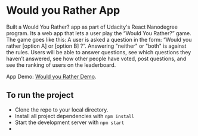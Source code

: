 # Would you Rather App

Built a Would You Rather? app as part of Udacity's React Nanodegree program. Its a web app that lets a user play the “Would You Rather?” game. The game goes like this: A user is asked a question in the form: “Would you rather [option A] or [option B] ?”. Answering "neither" or "both" is against the rules. Users will be able to answer questions, see which questions they haven’t answered, see how other people have voted, post questions, and see the ranking of users on the leaderboard.

App Demo: [Would you Rather Demo](https://www.youtube.com/watch?v=xfmSkLAL__Q&t=1s).

## To run the project

* Clone the repo to your local directory.
* Install all project dependencies with `npm install`
* Start the development server with `npm start`
* 
